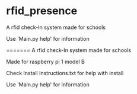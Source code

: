 # rfid_presence


A rfid check-In system made for schools


Use 'Main.py help' for information

=======
A rfid check-In system made for schools

Made for raspberry pi 1 model B

Check Install Instructions.txt for help with install 

Use 'Main.py help' for information


